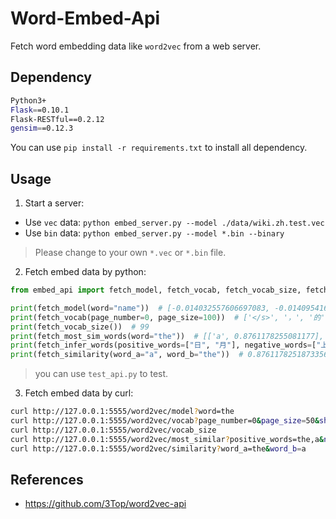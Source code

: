# Word-Embed-Api

Fetch word embedding data like `word2vec` from a web server.  

## Dependency

```bash
Python3+
Flask==0.10.1
Flask-RESTful==0.2.12
gensim==0.12.3
```
You can use `pip install -r requirements.txt` to install all dependency.

## Usage

1. Start a server:

- Use `vec` data: `python embed_server.py --model ./data/wiki.zh.test.vec`
- Use `bin` data: `python embed_server.py --model *.bin --binary`

 > Please change to your own `*.vec` or `*.bin` file.

2. Fetch embed data by python:

```python
from embed_api import fetch_model, fetch_vocab, fetch_vocab_size, fetch_most_sim_words, fetch_infer_words, fetch_similarity

print(fetch_model(word="name"))  # [-0.014032557606697083, -0.01409541629254818,...]
print(fetch_vocab(page_number=0, page_size=100))  # ['</s>', '，', '的', ...]
print(fetch_vocab_size())  # 99
print(fetch_most_sim_words(word="the"))  # [['a', 0.8761178255081177], ['e', 0.8689581751823425], ...]
print(fetch_infer_words(positive_words=["日", "月"], negative_words=["上"]))  # [['年', 0.8870731592178345], ...]
print(fetch_similarity(word_a="a", word_b="the"))  # 0.8761178251873356
```
> you can use `test_api.py` to test.

3. Fetch embed data by curl:
```bash
curl http://127.0.0.1:5555/word2vec/model?word=the
curl http://127.0.0.1:5555/word2vec/vocab?page_number=0&page_size=50&shuffle=False
curl http://127.0.0.1:5555/word2vec/vocab_size
curl http://127.0.0.1:5555/word2vec/most_similar?positive_words=the,a&negative_words=an&topn=5
curl http://127.0.0.1:5555/word2vec/similarity?word_a=the&word_b=a
```

## References

- https://github.com/3Top/word2vec-api